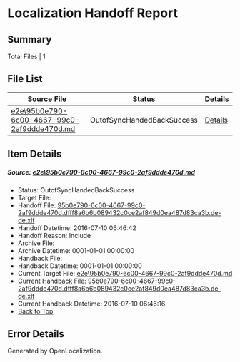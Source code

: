 # <a name='report-top'></a> Localization Handoff Report

## Summary
 Total Files | 1

## File List
 Source File | Status | Details 
 ----------- | ------ | ------- 
 [e2e\95b0e790-6c00-4667-99c0-2af9ddde470d.md](https://github.com/OpenLocalizationTestOrg/oltest/blob/7ad769ad8078d5e649318b437ecdc6b7d6212075/e2e/95b0e790-6c00-4667-99c0-2af9ddde470d.md) | OutofSyncHandedBackSuccess | [Details](#ec3344bff0251c1d1d469a74b87db0c7dfdb64ab6)

## Item Details
##### <a name='ec3344bff0251c1d1d469a74b87db0c7dfdb64ab6'></a> Source: [e2e\95b0e790-6c00-4667-99c0-2af9ddde470d.md](https://github.com/OpenLocalizationTestOrg/oltest/blob/7ad769ad8078d5e649318b437ecdc6b7d6212075/e2e/95b0e790-6c00-4667-99c0-2af9ddde470d.md)
* Status: OutofSyncHandedBackSuccess
* Target File: 
* Handoff File: [95b0e790-6c00-4667-99c0-2af9ddde470d.dfff8a6b6b089432c0ce2af849d0ea487d83ca3b.de-de.xlf](https://github.com/OpenLocalizationTestOrg/olhandoff-e2e/blob/42e1ef636be36fc068662da738e81839ce503b42/ol-handoff/OpenLocalizationTestOrg/oltest-dede-fly/ci/ht/95b0e790-6c00-4667-99c0-2af9ddde470d.dfff8a6b6b089432c0ce2af849d0ea487d83ca3b.de-de.xlf)
* Handoff Datetime: 2016-07-10 06:46:42
* Handoff Reason: Include
* Archive File: 
* Archive Datetime: 0001-01-01 00:00:00
* Handback File: 
* Handback Datetime: 0001-01-01 00:00:00
* Current Target File: [e2e\95b0e790-6c00-4667-99c0-2af9ddde470d.md](https://github.com/OpenLocalizationTestOrg/oltest-dede-fly/blob/deecf1005711df9e714d0657b31c360b310767d9/e2e/95b0e790-6c00-4667-99c0-2af9ddde470d.md)
* Current Handback File: [95b0e790-6c00-4667-99c0-2af9ddde470d.dfff8a6b6b089432c0ce2af849d0ea487d83ca3b.de-de.xlf](https://github.com/OpenLocalizationTestOrg/olhandback-e2e/blob/1aa1c1b8c4c832b8890968a3b6c97e06f2895006/ol-handback/OpenLocalizationTestOrg/oltest-dede-fly/ci/ht/95b0e790-6c00-4667-99c0-2af9ddde470d.dfff8a6b6b089432c0ce2af849d0ea487d83ca3b.de-de.xlf)
* Current Handback Datetime: 2016-07-10 06:46:16
* [Back to Top](#report-top)


## Error Details

Generated by OpenLocalization.
